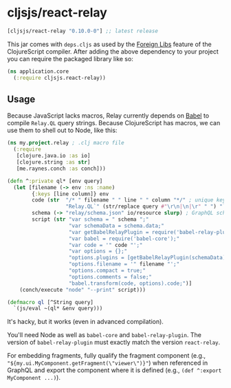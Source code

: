 # cljsjs/react-relay

[](dependency)
```clojure
[cljsjs/react-relay "0.10.0-0"] ;; latest release
```
[](/dependency)

This jar comes with `deps.cljs` as used by the [Foreign Libs][flibs] feature
of the ClojureScript compiler. After adding the above dependency to your project
you can require the packaged library like so:

```clojure
(ns application.core
  (:require cljsjs.react-relay))
```

## Usage

Because JavaScript lacks macros, Relay currently depends on [Babel](babel) to compile `Relay.QL` query strings.
Because ClojureScript has macros, we can use them to shell out to Node, like this:

```clojure
(ns my.project.relay ; .clj macro file
  (:require
   [clojure.java.io :as io]
   [clojure.string :as str]
   [me.raynes.conch :as conch]))

(defn ^:private ql* [env query]
  (let [filename (-> env :ns :name)
        {:keys [line column]} env
        code (str  "/* " filename " " line " " column "*/" ; unique key for every query
                   "Relay.QL`" (str/replace query #"\r\n|\n|\r" " ") "`;")
        schema (-> "relay/schema.json" io/resource slurp) ; GraphQL schema from introspection query
        script (str "var schema = " schema ";"
                    "var schemaData = schema.data;"
                    "var getBabelRelayPlugin = require('babel-relay-plugin');"
                    "var babel = require('babel-core');"
                    "var code = '" code "';"
                    "var options = {};"
                    "options.plugins = [getBabelRelayPlugin(schemaData)];"
                    "options.filename = '" filename "';"
                    "options.compact = true;"
                    "options.comments = false;"
                    "babel.transform(code, options).code;")]
    (conch/execute "node" "--print" script)))

(defmacro ql [^String query]
  `(js/eval ~(ql* &env query)))
```

It's hacky, but it works (even in advanced compilation).

You'll need Node as well as `babel-core` and `babel-relay-plugin`.
The version of `babel-relay-plugin` must exactly match the version `react-relay`.

For embedding fragments, fully qualify the fragment component (e.g., `"${my.ui.MyComponent.getFragment(\"viewer\")}"`)
when referenced in GraphQL and export the component where it is defined (e.g., `(def ^:export MyComponent ...)`).

[babel]: https://babeljs.io/
[flibs]: https://github.com/clojure/clojurescript/wiki/Packaging-Foreign-Dependencies
